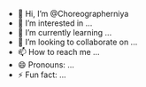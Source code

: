 - 👋 Hi, I’m @Choreographerniya
- 👀 I’m interested in ...
- 🌱 I’m currently learning ...
- 💞️ I’m looking to collaborate on ...
- 📫 How to reach me ...
- 😄 Pronouns: ...
- ⚡ Fun fact: ...

<!---
Choreographerniya/Choreographerniya is a ✨ special ✨ repository because its `README.md` (this file) appears on your GitHub profile.
You can click the Preview link to take a look at your changes.
--->
